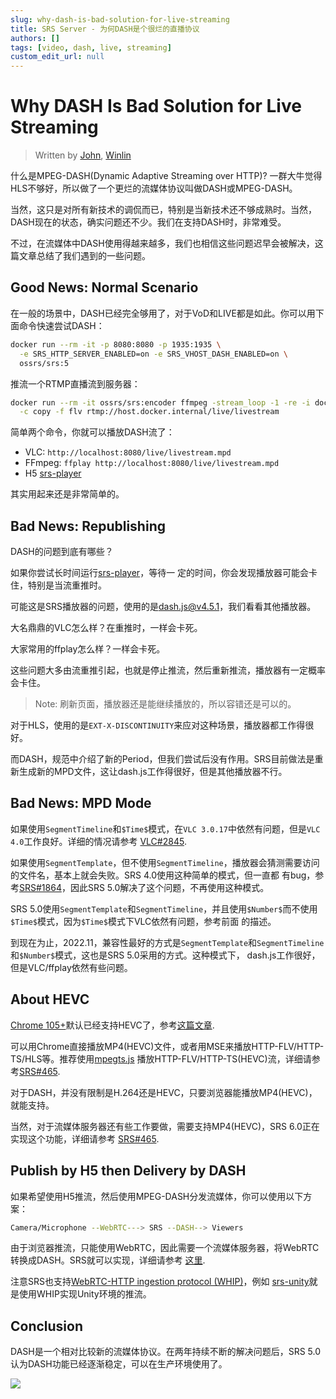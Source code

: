 ```yaml
---
slug: why-dash-is-bad-solution-for-live-streaming
title: SRS Server - 为何DASH是个很烂的直播协议
authors: []
tags: [video, dash, live, streaming]
custom_edit_url: null
---
```


# Why DASH Is Bad Solution for Live Streaming

> Written by [John](https://github.com/xiaozhihong), [Winlin](https://github.com/winlinvip)

什么是MPEG-DASH(Dynamic Adaptive Streaming over HTTP)? 一群大牛觉得HLS不够好，所以做了一个更烂的流媒体协议叫做DASH或MPEG-DASH。

当然，这只是对所有新技术的调侃而已，特别是当新技术还不够成熟时。当然，DASH现在的状态，确实问题还不少。我们在支持DASH时，非常难受。

不过，在流媒体中DASH使用得越来越多，我们也相信这些问题迟早会被解决，这篇文章总结了我们遇到的一些问题。

<!--truncate-->

## Good News: Normal Scenario

在一般的场景中，DASH已经完全够用了，对于VoD和LIVE都是如此。你可以用下面命令快速尝试DASH：

```bash
docker run --rm -it -p 8080:8080 -p 1935:1935 \
  -e SRS_HTTP_SERVER_ENABLED=on -e SRS_VHOST_DASH_ENABLED=on \
  ossrs/srs:5
```

推流一个RTMP直播流到服务器：

```bash
docker run --rm -it ossrs/srs:encoder ffmpeg -stream_loop -1 -re -i doc/source.flv \
  -c copy -f flv rtmp://host.docker.internal/live/livestream
```

简单两个命令，你就可以播放DASH流了：

* VLC: `http://localhost:8080/live/livestream.mpd`
* FFmpeg: `ffplay http://localhost:8080/live/livestream.mpd`
* H5 [srs-player](http://localhost:8080/players/srs_player.html?stream=livestream.mpd&autostart=true)

其实用起来还是非常简单的。

## Bad News: Republishing

DASH的问题到底有哪些？

如果你尝试长时间运行[srs-player](http://localhost:8080/players/srs_player.html?stream=livestream.mpd&autostart=true)，等待一
定的时间，你会发现播放器可能会卡住，特别是当流重推时。

可能这是SRS播放器的问题，使用的是[dash.js@v4.5.1](https://github.com/Dash-Industry-Forum/dash.js)，我们看看其他播放器。

大名鼎鼎的VLC怎么样？在重推时，一样会卡死。

大家常用的ffplay怎么样？一样会卡死。

这些问题大多由流重推引起，也就是停止推流，然后重新推流，播放器有一定概率会卡住。

> Note: 刷新页面，播放器还是能继续播放的，所以容错还是可以的。

对于HLS，使用的是`EXT-X-DISCONTINUITY`来应对这种场景，播放器都工作得很好。

而DASH，规范中介绍了新的Period，但我们尝试后没有作用。SRS目前做法是重新生成新的MPD文件，这让dash.js工作得很好，但是其他播放器不行。

## Bad News: MPD Mode

如果使用`SegmentTimeline`和`$Time$`模式，在`VLC 3.0.17`中依然有问题，但是`VLC 4.0`工作良好。详细的情况请参考
[VLC#2845](https://code.videolan.org/videolan/vlc/-/merge_requests/2845).

如果使用`SegmentTemplate`，但不使用`SegmentTimeline`，播放器会猜测需要访问的文件名，基本上就会失败。SRS 4.0使用这种简单的模式，但一直都
有bug，参考[SRS#1864](https://github.com/ossrs/srs/issues/1864)，因此SRS 5.0解决了这个问题，不再使用这种模式。

SRS 5.0使用`SegmentTemplate`和`SegmentTimeline`，并且使用`$Number$`而不使用`$Time$`模式，因为`$Time$`模式下VLC依然有问题，参考前面
的描述。

到现在为止，2022.11，兼容性最好的方式是`SegmentTemplate`和`SegmentTimeline`和`$Number$`模式，这也是SRS 5.0采用的方式。这种模式下，
dash.js工作很好，但是VLC/ffplay依然有些问题。

## About HEVC

[Chrome 105+](https://caniuse.com/?search=HEVC)默认已经支持HEVC了，参考[这篇文章](https://zhuanlan.zhihu.com/p/541082191).

可以用Chrome直接播放MP4(HEVC)文件，或者用MSE来播放HTTP-FLV/HTTP-TS/HLS等。推荐使用[mpegts.js](https://github.com/xqq/mpegts.js)
播放HTTP-FLV/HTTP-TS(HEVC)流，详细请参考[SRS#465](https://github.com/ossrs/srs/issues/465#usage).

对于DASH，并没有限制是H.264还是HEVC，只要浏览器能播放MP4(HEVC)，就能支持。

当然，对于流媒体服务器还有些工作要做，需要支持MP4(HEVC)，SRS 6.0正在实现这个功能，详细请参考
[SRS#465](https://github.com/ossrs/srs/issues/465#status-of-hevc-in-srs).

## Publish by H5 then Delivery by DASH

如果希望使用H5推流，然后使用MPEG-DASH分发流媒体，你可以使用以下方案：

```bash
Camera/Microphone --WebRTC---> SRS --DASH--> Viewers
```

由于浏览器推流，只能使用WebRTC，因此需要一个流媒体服务器，将WebRTC转换成DASH。SRS就可以实现，详细请参考
[这里](../docs/v5/doc/getting-started#webrtc-for-live-streaming).

注意SRS也支持[WebRTC-HTTP ingestion protocol (WHIP)](https://datatracker.ietf.org/doc/draft-ietf-wish-whip/)，例如
[srs-unity](https://github.com/ossrs/srs-unity)就是使用WHIP实现Unity环境的推流。

## Conclusion

DASH是一个相对比较新的流媒体协议。在两年持续不断的解决问题后，SRS 5.0认为DASH功能已经逐渐稳定，可以在生产环境使用了。

![](https://ossrs.net/gif/v1/sls.gif?site=ossrs.net&path=/lts/blog-zh/2022-11-25-DASH-Issues)

